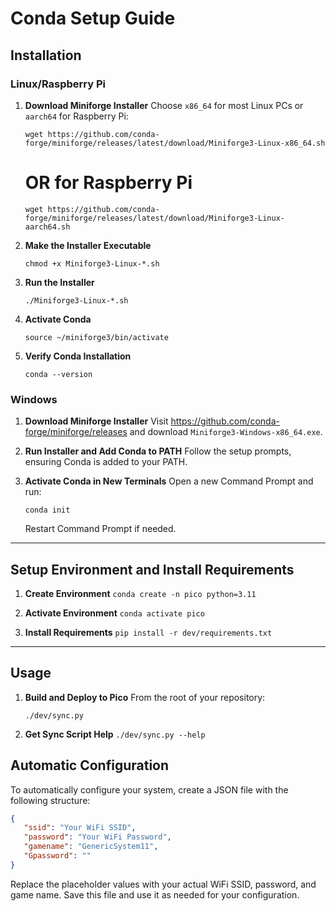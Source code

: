 # Conda Setup Guide

## Installation

### Linux/Raspberry Pi

1. **Download Miniforge Installer**
   Choose `x86_64` for most Linux PCs or `aarch64` for Raspberry Pi:

   `wget https://github.com/conda-forge/miniforge/releases/latest/download/Miniforge3-Linux-x86_64.sh`
   # OR for Raspberry Pi
   `wget https://github.com/conda-forge/miniforge/releases/latest/download/Miniforge3-Linux-aarch64.sh`

2. **Make the Installer Executable**

   `chmod +x Miniforge3-Linux-*.sh`

3. **Run the Installer**

   `./Miniforge3-Linux-*.sh`

4. **Activate Conda**

   `source ~/miniforge3/bin/activate`

5. **Verify Conda Installation**

   `conda --version`


### Windows

1. **Download Miniforge Installer**
   Visit https://github.com/conda-forge/miniforge/releases and download `Miniforge3-Windows-x86_64.exe`.

2. **Run Installer and Add Conda to PATH**
   Follow the setup prompts, ensuring Conda is added to your PATH.

3. **Activate Conda in New Terminals**
   Open a new Command Prompt and run:

   `conda init`

   Restart Command Prompt if needed.

---

## Setup Environment and Install Requirements

1. **Create Environment**
   `conda create -n pico python=3.11`

2. **Activate Environment**
   `conda activate pico`

3. **Install Requirements**
   `pip install -r dev/requirements.txt`

---

## Usage

1. **Build and Deploy to Pico**
   From the root of your repository:

   `./dev/sync.py`

2. **Get Sync Script Help**
   `./dev/sync.py --help`

## Automatic Configuration

To automatically configure your system, create a JSON file with the following structure:

```json
{
   "ssid": "Your WiFi SSID",
   "password": "Your WiFi Password",
   "gamename": "GenericSystem11",
   "Gpassword": ""
}
```

Replace the placeholder values with your actual WiFi SSID, password, and game name. Save this file and use it as needed for your configuration.
